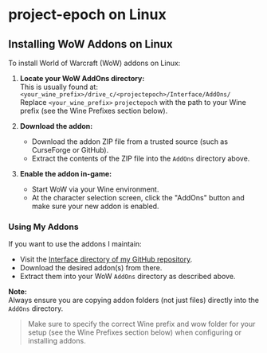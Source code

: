 # project-epoch on Linux 

## Installing WoW Addons on Linux

To install World of Warcraft (WoW) addons on Linux:

1. **Locate your WoW AddOns directory:**  
    This is usually found at:  
    `<your_wine_prefix>/drive_c/<projectepoch>/Interface/AddOns/`  
    Replace `<your_wine_prefix>` `projectepoch` with the path to your Wine prefix (see the Wine Prefixes section below).

2. **Download the addon:**  
    - Download the addon ZIP file from a trusted source (such as CurseForge or GitHub).
    - Extract the contents of the ZIP file into the `AddOns` directory above.

3. **Enable the addon in-game:**  
    - Start WoW via your Wine environment.
    - At the character selection screen, click the "AddOns" button and make sure your new addon is enabled.

### Using My Addons

If you want to use the addons I maintain:

- Visit the [Interface directory of my GitHub repository](https://github.com/jemadux/project-epoch/tree/main/Interface).
- Download the desired addon(s) from there.
- Extract them into your WoW `AddOns` directory as described above.

**Note:**  
Always ensure you are copying addon folders (not just files) directly into the `AddOns` directory.

> Make sure to specify the correct Wine prefix and wow folder  for your setup (see the Wine Prefixes section below) when configuring or installing addons.

